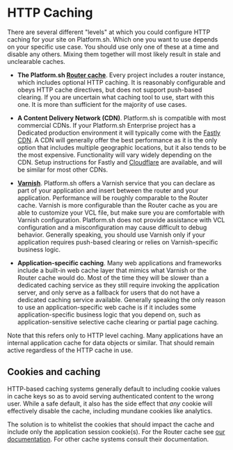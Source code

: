 # HTTP Caching

There are several different "levels" at which you could configure HTTP caching for your site on Platform.sh.  Which one you want to use depends on your specific use case.  You should use only one of these at a time and disable any others.  Mixing them together will most likely result in stale and unclearable caches.

* **The Platform.sh [Router cache](/configuration/routes/cache.md)**.  Every project includes a router instance, which includes optional HTTP caching.  It is reasonably configurable and obeys HTTP cache directives, but does not support push-based clearing.  If you are uncertain what caching tool to use, start with this one.  It is more than sufficient for the majority of use cases.

* **A Content Delivery Network (CDN)**.  Platform.sh is compatible with most commercial CDNs.  If your Platform.sh Enterprise project has a Dedicated production environment it will typically come with the [Fastly CDN](/golive/steps/fastly.md).  A CDN will generally offer the best performance as it is the only option that includes multiple geographic locations, but it also tends to be the most expensive.  Functionality will vary widely depending on the CDN.  Setup instructions for Fastly and [Cloudflare](/golive/steps/cloudflare.md) are available, and will be similar for most other CDNs.

* **[Varnish](/configuration/services/varnish.md)**.  Platform.sh offers a Varnish service that you can declare as part of your application and insert between the router and your application.  Performance will be roughly comparable to the Router cache.  Varnish is more configurable than the Router cache as you are able to customize your VCL file, but make sure you are comfortable with Varnish configuration.  Platform.sh does not provide assistance with VCL configuration and a misconfiguration may cause difficult to debug behavior.  Generally speaking, you should use Varnish only if your application requires push-based clearing or relies on Varnish-specific business logic.

* **Application-specific caching**.  Many web applications and frameworks include a built-in web cache layer that mimics what Varnish or the Router cache would do.  Most of the time they will be slower than a dedicated caching service as they still require invoking the application server, and only serve as a fallback for users that do not have a dedicated caching service available.  Generally speaking the only reason to use an application-specific web cache is if it includes some application-specific business logic that you depend on, such as application-sensitive selective cache clearing or partial page caching.

Note that this refers only to HTTP level caching.  Many applications have an internal application cache for data objects or similar.  That should remain active regardless of the HTTP cache in use.

## Cookies and caching

HTTP-based caching systems generally default to including cookie values in cache keys so as to avoid serving authenticated content to the wrong user.  While a safe default, it also has the side effect that *any* cookie will effectively disable the cache, including mundane cookies like analytics.  

The solution is to whitelist the cookies that should impact the cache and include only the application session cookie(s).  For the Router cache see [our documentation](/configuration/routes.cache.md#cookies).  For other cache systems consult their documentation.

